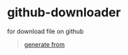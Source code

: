 # github-downloader

for download file on github

> [generate from](https://github.com/bitjson/typescript-starter)

